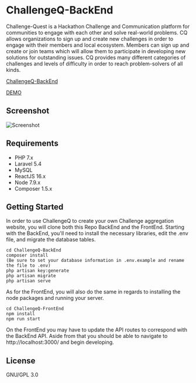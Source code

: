 # ChallengeQ-BackEnd

Challenge-Quest is a Hackathon Challenge and Communication platform for communities to engage with each other and solve real-world problems. CQ allows organizations to sign up and create new challenges in order to engage with their members and local ecosystem. Members can sign up and create or join teams which will allow them to participate in developing new solutions for outstanding issues. CQ provides many different categories of challenges and levels of difficulty in order to reach problem-solvers of all kinds.

[ChallengeQ-BackEnd](https://github.com/Technopathic/ChallengeQ-BackEnd)

[DEMO](http://challenges.innovationmesh.com)

## Screenshot

![Screenshot](http://h4z.it/Image/ad6938_challengesSS.PNG)

## Requirements
* PHP 7.x
* Laravel 5.4
* MySQL
* ReactJS 16.x
* Node 7.9.x
* Composer 1.5.x

## Getting Started

In order to use ChallengeQ to create your own Challenge aggregation website, you will clone both this Repo BackEnd and the FrontEnd. Starting with the BackEnd, you'll need to install the necessary libraries, edit the .env file, and migrate the database tables.

```
cd ChallengeQ-BackEnd
composer install
(Be sure to set your database information in .env.example and rename the file to .env)
php artisan key:generate
php artisan migrate
php artisan serve
```

As for the FrontEnd, you will also do the same in regards to installing the node packages and running your server.

```
cd ChallengeQ-FrontEnd
npm install
npm run start
```

On the FrontEnd you may have to update the API routes to correspond with the BackEnd API. Aside from that you should be able to navigate to http://localhost:3000/ and begin developing.

## License
GNU/GPL 3.0
